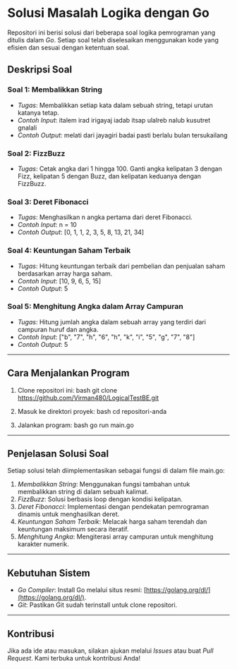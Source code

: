 
# Solusi Masalah Logika dengan Go

Repositori ini berisi solusi dari beberapa soal logika pemrograman yang ditulis dalam *Go*. Setiap soal telah diselesaikan menggunakan kode yang efisien dan sesuai dengan ketentuan soal.

## Deskripsi Soal

### Soal 1: Membalikkan String
- *Tugas*: Membalikkan setiap kata dalam sebuah string, tetapi urutan katanya tetap.
- *Contoh Input*: italem irad irigayaj iadab itsap ulalreb nalub kusutret gnalali
- *Contoh Output*: melati dari jayagiri badai pasti berlalu bulan tersukailang

### Soal 2: FizzBuzz
- *Tugas*: Cetak angka dari 1 hingga 100. Ganti angka kelipatan 3 dengan Fizz, kelipatan 5 dengan Buzz, dan kelipatan keduanya dengan FizzBuzz.

### Soal 3: Deret Fibonacci
- *Tugas*: Menghasilkan n angka pertama dari deret Fibonacci.
- *Contoh Input*: n = 10
- *Contoh Output*: [0, 1, 1, 2, 3, 5, 8, 13, 21, 34]

### Soal 4: Keuntungan Saham Terbaik
- *Tugas*: Hitung keuntungan terbaik dari pembelian dan penjualan saham berdasarkan array harga saham.
- *Contoh Input*: [10, 9, 6, 5, 15]
- *Contoh Output*: 5

### Soal 5: Menghitung Angka dalam Array Campuran
- *Tugas*: Hitung jumlah angka dalam sebuah array yang terdiri dari campuran huruf dan angka.
- *Contoh Input*: ["b", "7", "h", "6", "h", "k", "i", "5", "g", "7", "8"]
- *Contoh Output*: 5

---

## Cara Menjalankan Program

1. Clone repositori ini:
   bash
   git clone  https://github.com/Virman480/LogicalTestBE.git
   
2. Masuk ke direktori proyek:
   bash
   cd repositori-anda
   
3. Jalankan program:
   bash
   go run main.go
   

---

## Penjelasan Solusi Soal

Setiap solusi telah diimplementasikan sebagai fungsi di dalam file main.go:

1. *Membalikkan String*: Menggunakan fungsi tambahan untuk membalikkan string di dalam sebuah kalimat.
2. *FizzBuzz*: Solusi berbasis loop dengan kondisi kelipatan.
3. *Deret Fibonacci*: Implementasi dengan pendekatan pemrograman dinamis untuk menghasilkan deret.
4. *Keuntungan Saham Terbaik*: Melacak harga saham terendah dan keuntungan maksimum secara iteratif.
5. *Menghitung Angka*: Mengiterasi array campuran untuk menghitung karakter numerik.

---

## Kebutuhan Sistem

- *Go Compiler*: Install Go melalui situs resmi: [https://golang.org/dl/](https://golang.org/dl/).
- *Git*: Pastikan Git sudah terinstall untuk clone repositori.

---

## Kontribusi

Jika ada ide atau masukan, silakan ajukan melalui *Issues* atau buat *Pull Request*. Kami terbuka untuk kontribusi Anda!
